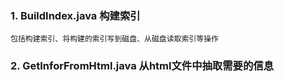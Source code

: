 ### 1. BuildIndex.java 构建索引
    包括构建索引、将构建的索引写到磁盘、从磁盘读取索引等操作
### 2. GetInforFromHtml.java 从html文件中抽取需要的信息
